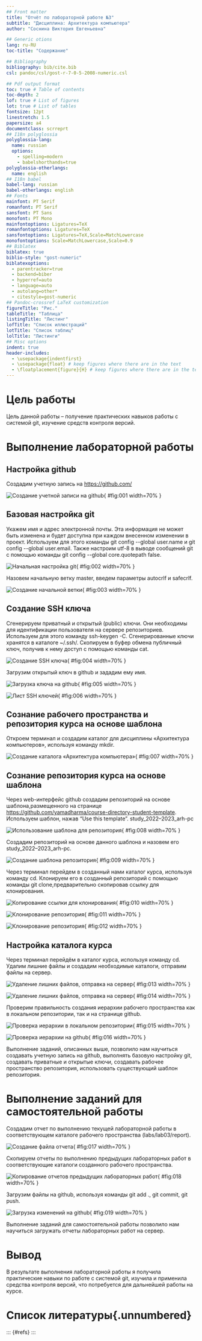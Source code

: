 ```yaml
---
## Front matter
title: "Отчёт по лабораторной работе №3"
subtitle: "Дисциплина: Архитектура компьютера"
author: "Соснина Виктория Евгеньевна"

## Generic otions
lang: ru-RU
toc-title: "Содержание"

## Bibliography
bibliography: bib/cite.bib
csl: pandoc/csl/gost-r-7-0-5-2008-numeric.csl

## Pdf output format
toc: true # Table of contents
toc-depth: 2
lof: true # List of figures
lot: true # List of tables
fontsize: 12pt
linestretch: 1.5
papersize: a4
documentclass: scrreprt
## I18n polyglossia
polyglossia-lang:
  name: russian
  options:
	- spelling=modern
	- babelshorthands=true
polyglossia-otherlangs:
  name: english
## I18n babel
babel-lang: russian
babel-otherlangs: english
## Fonts
mainfont: PT Serif
romanfont: PT Serif
sansfont: PT Sans
monofont: PT Mono
mainfontoptions: Ligatures=TeX
romanfontoptions: Ligatures=TeX
sansfontoptions: Ligatures=TeX,Scale=MatchLowercase
monofontoptions: Scale=MatchLowercase,Scale=0.9
## Biblatex
biblatex: true
biblio-style: "gost-numeric"
biblatexoptions:
  - parentracker=true
  - backend=biber
  - hyperref=auto
  - language=auto
  - autolang=other*
  - citestyle=gost-numeric
## Pandoc-crossref LaTeX customization
figureTitle: "Рис."
tableTitle: "Таблица"
listingTitle: "Листинг"
lofTitle: "Список иллюстраций"
lotTitle: "Список таблиц"
lolTitle: "Листинги"
## Misc options
indent: true
header-includes:
  - \usepackage{indentfirst}
  - \usepackage{float} # keep figures where there are in the text
  - \floatplacement{figure}{H} # keep figures where there are in the text
---
```


# Цель работы

Цель данной работы – получение практических навыков работы с системой
git, изучение средств контроля версий.

# Выполнение лабораторной работы

## Настройка github

Создадим учетную запись на https://github.com/

![Создание учетной записи на github](image/3_1.png){ #fig:001 width=70% }

## Базовая настройка git

Укажем имя и адрес электронной почты. Эта информация не может быть изменена и будет доступна при каждом внесенном изменении в проект. Используем для этого команды git config --global user.name и git config --global user.email. Также настроим utf-8 в выводе сообщений git с помощью команды git config --global core.quotepath false.

![Начальная настройка git](image/3_2.png){ #fig:002 width=70% }

Назовем начальную ветку master, введем параметры autocrlf и safecrlf.

![Создание начальной ветки](image/3_3.png){ #fig:003 width=70% }

## Создание SSH ключа

Сгенерируем приватный и открытый (public) ключи. Они необходимы для идентификации пользователя на сервере репозиториев. Используем для этого команду ssh-keygen -C. Сгенерированные ключи хранятся в каталоге ~/.ssh/. Скопируем в буфер обмена публичный ключ, получив к нему доступ с помощью команды cat.

![Создание SSH ключа](image/3_4.png){ #fig:004 width=70% }

Загрузим открытый ключ в github и зададим ему имя.

![Загрузка ключа на github](image/3_5.png){ #fig:005 width=70% }

![Лист SSH ключей](image/3_6.png){ #fig:006 width=70% }

## Сознание рабочего пространства и репозитория курса на основе шаблона

Откроем терминал и создадим каталог для дисциплины «Архитектура компьютеров», используя команду mkdir.

![Создание каталога «Архитектура компьютера»](image/3_7.png){ #fig:007 width=70% }

## Сознание репозитория курса на основе шаблона

Через web-интерфейс github создадим репозиторий на основе шаблона,размещенного на странице https://github.com/yamadharma/course-directory-student-template. Используем шаблон, нажав “Use this template”. study_2022–2023_arh-pc

![Использование шаблона для репозитория](image/3_8.png){ #fig:008 width=70% }

Создадим репозиторий на основе данного шаблона и назовем его study_2022–2023_arh-pc.

![Создание шаблона репозитория](image/3_9.png){ #fig:009 width=70% }

Через терминал перейдем в созданный нами каталог курса, используя команду cd. Клонируем его в созданный репозиторий с помощью команды git clone,предварительно скопировав ссылку для клонирования.

![Копирование ссылки для клонирования](image/3_10.png){ #fig:010 width=70% }

![Клонирование репозитория](image/3_11_1.png){ #fig:011 width=70% }

![Клонирование репозитория](image/3_11_2.png){ #fig:012 width=70% }

## Настройка каталога курса

Через терминал перейдём в каталог курса, используя команду cd. Удалим лишние файлы и создадим необходимые каталоги, отправим файлы на сервер.

![Удаление лишних файлов, отправка на сервер](image/3_12_1.png){ #fig:013 width=70% }

![Удаление лишних файлов, отправка на сервер](image/3_12_2.png){ #fig:014 width=70% }


Проверим правильность создания иерархии рабочего пространства как в локальном репозитории, так и на странице github.

![Проверка иерархии в локальном репозитории](image/3_13.png){ #fig:015 width=70% }

![Проверка иерархии на github](image/3_14.png){ #fig:016 width=70% }

Выполнение заданий, описанных выше, позволило нам научиться создавать учетную запись на github, выполнять базовую настройку git, создавать приватные и открытые ключи, создавать рабочее пространство репозитория, использовать существующий шаблон репозитория.

# Выполнение заданий для самостоятельной работы

Создадим отчет по выполнению текущей лабораторной работы в соответствующем каталоге рабочего пространства (labs/lab03/report).

![Создание файла отчета](image/3_15.png){ #fig:017 width=70% }

Скопируем отчеты по выполнению предыдущих лабораторных работ в соответствующие каталоги созданного рабочего пространства.

![Копирование отчетов предыдущих лабораторных работ](image/3_16.png){ #fig:018 width=70% }

Загрузим файлы на github, используя команды git add ., git commit, git push.

![Загрузка изменений на github](image/3_17.png){ #fig:019 width=70% }

Выполнение заданий для самостоятельной работы позволило нам научиться загружать отчеты лабораторных работ на сервер.

# Вывод

В результате выполнения лабораторной работы я получила практические навыки по работе с системой git, изучила и применила средства контроля версий, что потребуется для дальнейшей работы на курсе.

# Список литературы{.unnumbered}

::: {#refs}
:::
